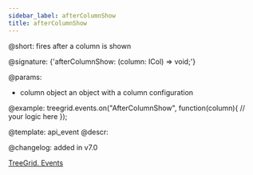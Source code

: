 ```yaml
---
sidebar_label: afterColumnShow
title: afterColumnShow
---          
```


@short: fires after a column is shown

@signature: {'afterColumnShow: (column: ICol) => void;'}

@params:
- column   object  an object with a column configuration

@example:
treegrid.events.on("AfterColumnShow", function(column){
    // your logic here
});

@template: api_event
@descr:

@changelog: added in v7.0

[TreeGrid. Events](https://snippet.dhtmlx.com/sgwnxshe)

